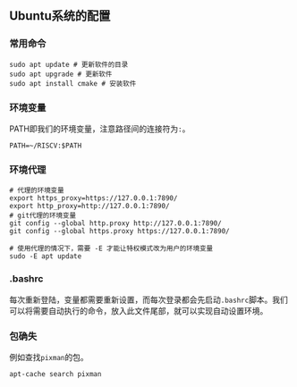 ## Ubuntu系统的配置

### 常用命令

```shell
sudo apt update # 更新软件的目录
sudo apt upgrade # 更新软件
sudo apt install cmake # 安装软件
```

### 环境变量

PATH即我们的环境变量，注意路径间的连接符为`:`。
```shell
PATH=~/RISCV:$PATH
```

### 环境代理

```shell
# 代理的环境变量
export https_proxy=https://127.0.0.1:7890/
export http_proxy=http://127.0.0.1:7890/
# git代理的环境变量
git config --global http.proxy http://127.0.0.1:7890/
git config --global https.proxy https://127.0.0.1:7890/

# 使用代理的情况下，需要 -E 才能让特权模式改为用户的环境变量
sudo -E apt update
```

### .bashrc

每次重新登陆，变量都需要重新设置，而每次登录都会先启动`.bashrc`脚本。我们可以将需要自动执行的命令，放入此文件尾部，就可以实现自动设置环境。

### 包确失

例如查找`pixman`的包。
```shell
apt-cache search pixman
```
